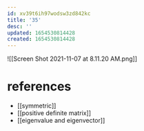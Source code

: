 ```yaml
---
id: xv39t6ih97wodsw3zd842kc
title: '35'
desc: ''
updated: 1654530814428
created: 1654530814428
---
```

![[Screen Shot 2021-11-07 at 8.11.20 AM.png]]
# references
- [[symmetric]]
- [[positive definite matrix]]
- [[eigenvalue and eigenvector]]
